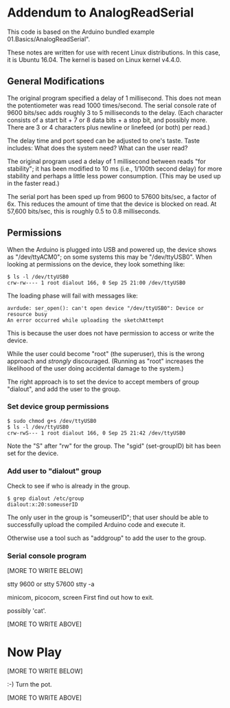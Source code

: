 # Addendum to AnalogReadSerial

This code is based on the Arduino bundled example
01.Basics/AnalogReadSerial".

These notes are written for use with recent Linux distributions.  In this
case, it is Ubuntu 16.04.  The kernel is based on Linux kernel v4.4.0.

## General Modifications

The original program specified a delay of 1 millisecond.  This does not
mean the potentiometer was read 1000 times/second.  The serial console
rate of 9600 bits/sec adds roughly 3 to 5 milliseconds to the delay.
(Each character consists of a start bit + 7 or 8 data bits + a stop bit,
and possibly more. There are 3 or 4 characters plus newline or linefeed
(or both) per read.)

The delay time and port speed can be adjusted to one's taste.
Taste includes: What does the system need? What can the user read?

The original program used a delay of 1 millisecond between reads "for
stability"; it has been modified to 10 ms (i.e., 1/100th second delay)
for more stability and perhaps a little less power consumption. (This
may be used up in the faster read.)

The serial port has been sped up from 9600 to 57600 bits/sec, a factor
of 6x.  This reduces the amount of time that the device is blocked
on read.  At 57,600 bits/sec, this is roughly 0.5 to 0.8 milliseconds.

## Permissions

When the Arduino is plugged into USB and powered up, the device shows as
"/dev/ttyACM0"; on some systems this may be "/dev/ttyUSB0".  When looking
at permissions on the device, they look something like:

    $ ls -l /dev/ttyUSB0
    crw-rw---- 1 root dialout 166, 0 Sep 25 21:00 /dev/ttyUSB0

The loading phase will fail with messages like:

    avrdude: ser_open(): can't open device "/dev/ttyUSB0": Device or resource busy
    An error occurred while uploading the sketchAttempt

This is because the user does not have permission to access or write
the device.

While the user could become "root" (the superuser), this is the wrong
approach and *strongly* discouraged.  (Running as "root" increases the
likelihood of the user doing accidental damage to the system.)

The right approach is to set the device to accept members of group
"dialout", and add the user to the group.

### Set device group permissions

    $ sudo chmod g+s /dev/ttyUSB0
    $ ls -l /dev/ttyUSB0
    crw-rwS--- 1 root dialout 166, 0 Sep 25 21:42 /dev/ttyUSB0

Note the "S" after "rw" for the group.  The "sgid" (set-groupID) bit has
been set for the device.

### Add user to "dialout" group

Check to see if who is already in the group.

    $ grep dialout /etc/group
    dialout:x:20:someuserID

The only user in the group is "someuserID"; that user should be able to
successfully upload the compiled Arduino code and execute it.

Otherwise use a tool such as "addgroup" to add the user to the group.

### Serial console program

[MORE TO WRITE BELOW]

stty 9600 or stty 57600
stty -a

minicom, picocom, screen
First find out how to exit.

possibly 'cat'.

[MORE TO WRITE ABOVE]

Now Play
========

[MORE TO WRITE BELOW]

:-)
Turn the pot.

[MORE TO WRITE ABOVE]
